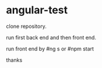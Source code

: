 # angular-test

clone repository.

run first back end and then front end.

run front end by #ng s
or #npm start

thanks
